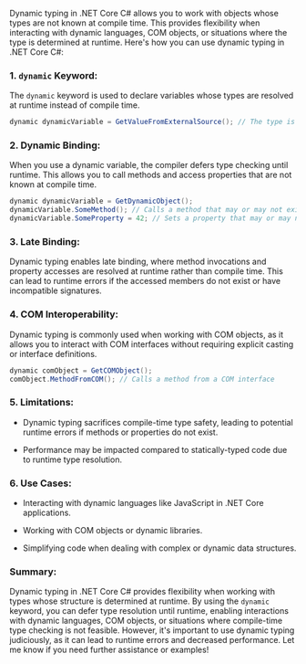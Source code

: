 Dynamic typing in .NET Core C# allows you to work with objects whose types are not known at compile time. This provides flexibility when interacting with dynamic languages, COM objects, or situations where the type is determined at runtime. Here's how you can use dynamic typing in .NET Core C#:

### 1. `dynamic` Keyword:

The `dynamic` keyword is used to declare variables whose types are resolved at runtime instead of compile time. 

```csharp
dynamic dynamicVariable = GetValueFromExternalSource(); // The type is determined at runtime
```

### 2. Dynamic Binding:

When you use a dynamic variable, the compiler defers type checking until runtime. This allows you to call methods and access properties that are not known at compile time.

```csharp
dynamic dynamicVariable = GetDynamicObject();
dynamicVariable.SomeMethod(); // Calls a method that may or may not exist
dynamicVariable.SomeProperty = 42; // Sets a property that may or may not exist
```

### 3. Late Binding:

Dynamic typing enables late binding, where method invocations and property accesses are resolved at runtime rather than compile time. This can lead to runtime errors if the accessed members do not exist or have incompatible signatures.

### 4. COM Interoperability:

Dynamic typing is commonly used when working with COM objects, as it allows you to interact with COM interfaces without requiring explicit casting or interface definitions.

```csharp
dynamic comObject = GetCOMObject();
comObject.MethodFromCOM(); // Calls a method from a COM interface
```

### 5. Limitations:

- Dynamic typing sacrifices compile-time type safety, leading to potential runtime errors if methods or properties do not exist.
  
- Performance may be impacted compared to statically-typed code due to runtime type resolution.

### 6. Use Cases:

- Interacting with dynamic languages like JavaScript in .NET Core applications.
  
- Working with COM objects or dynamic libraries.
  
- Simplifying code when dealing with complex or dynamic data structures.

### Summary:

Dynamic typing in .NET Core C# provides flexibility when working with types whose structure is determined at runtime. By using the `dynamic` keyword, you can defer type resolution until runtime, enabling interactions with dynamic languages, COM objects, or situations where compile-time type checking is not feasible. However, it's important to use dynamic typing judiciously, as it can lead to runtime errors and decreased performance. Let me know if you need further assistance or examples!